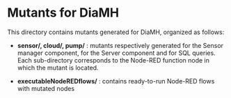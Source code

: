Mutants for DiaMH
==============

This directory contains mutants generated for DiaMH, organized as follows:

* **sensor/, cloud/, pump/** : mutants respectively generated for the Sensor manager component, for the Server component and for SQL queries. Each sub-directory corresponds to the Node-RED 								function node in which the mutant is located. 

* **executableNodeREDflows/** : contains ready-to-run Node-RED flows with mutated nodes

